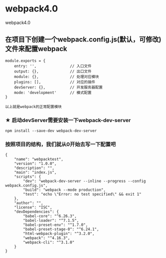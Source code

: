 # webpack4.0
webpack4.0
## 在项目下创建一个webpack.config.js(默认，可修改)文件来配置webpack

    module.exports = {
        entry: '',               // 入口文件
        output: {},              // 出口文件
        module: {},              // 处理对应模块
        plugins: [],             // 对应的插件
        devServer: {},           // 开发服务器配置
        mode: 'development'      // 模式配置
    }

    以上就是webpack的正常配置模块

### ★ 启动devServer需要安装一下webpack-dev-server

    npm install --save-dev webpack-dev-server
    
### 按照项目的结构，我们就从0开始去写一下配置吧

    {
        "name": "webpacktest",
        "version": "1.0.0",
        "description": "",
        "main": "index.js",
        "scripts": {
            "dev": "webpack-dev-server --inline --progress --config webpack.config.js",
            "build": "webpack --mode production",
            "test": "echo \"Error: no test specified\" && exit 1"
        },
        "author": "",
        "license": "ISC",
        "devDependencies": {
            "babel-core": "^6.26.3",
            "babel-loader": "^7.1.5",
            "babel-preset-env": "^1.7.0",
            "babel-preset-stage-0": "^6.24.1",
            "html-webpack-plugin": "^3.2.0",
            "webpack": "^4.16.3",
            "webpack-cli": "^3.1.0"
        }
    }
